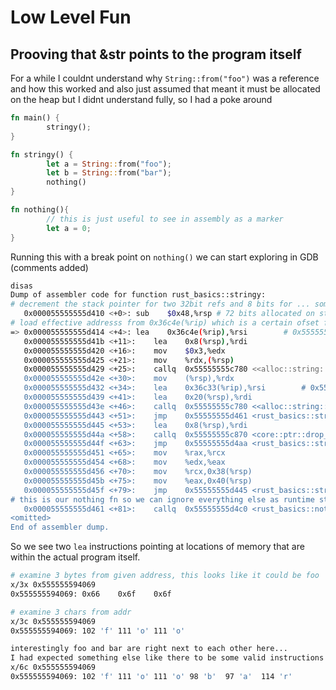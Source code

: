 # Low Level Fun

## Prooving that &str points to the program itself

For a while I couldnt understand why `String::from("foo")` was a reference and how this worked  and also just assumed that meant it must be allocated on the heap but I didnt understand fully, so I had a poke around

```rs
fn main() {
        stringy();
}

fn stringy() {
        let a = String::from("foo");
        let b = String::from("bar");
        nothing()
}

fn nothing(){
        // this is just useful to see in assembly as a marker
        let a = 0;
}
```

Running this with a break point on `nothing()` we can start exploring in GDB (comments added)

```bash
disas
Dump of assembler code for function rust_basics::stringy:
# decrement the stack pointer for two 32bit refs and 8 bits for ... something ese im not sure
   0x000055555555d410 <+0>:	sub    $0x48,%rsp # 72 bits allocated on stack
# load effective addresss from 0x36c4e(%rip) which is a certain ofset from the instruction pointer, clever!
=> 0x000055555555d414 <+4>:	lea    0x36c4e(%rip),%rsi        # 0x555555594069
   0x000055555555d41b <+11>:	lea    0x8(%rsp),%rdi
   0x000055555555d420 <+16>:	mov    $0x3,%edx
   0x000055555555d425 <+21>:	mov    %rdx,(%rsp)
   0x000055555555d429 <+25>:	callq  0x55555555c780 <<alloc::string::String as core::convert::From<&str>>::from>
   0x000055555555d42e <+30>:	mov    (%rsp),%rdx
   0x000055555555d432 <+34>:	lea    0x36c33(%rip),%rsi        # 0x55555559406c
   0x000055555555d439 <+41>:	lea    0x20(%rsp),%rdi
   0x000055555555d43e <+46>:	callq  0x55555555c780 <<alloc::string::String as core::convert::From<&str>>::from>
   0x000055555555d443 <+51>:	jmp    0x55555555d461 <rust_basics::stringy+81>
   0x000055555555d445 <+53>:	lea    0x8(%rsp),%rdi
   0x000055555555d44a <+58>:	callq  0x55555555c870 <core::ptr::drop_in_place<alloc::string::String>>
   0x000055555555d44f <+63>:	jmp    0x55555555d4aa <rust_basics::stringy+154>
   0x000055555555d451 <+65>:	mov    %rax,%rcx
   0x000055555555d454 <+68>:	mov    %edx,%eax
   0x000055555555d456 <+70>:	mov    %rcx,0x38(%rsp)
   0x000055555555d45b <+75>:	mov    %eax,0x40(%rsp)
   0x000055555555d45f <+79>:	jmp    0x55555555d445 <rust_basics::stringy+53>
# this is our nothing fn so we can ignore everything else as runtime stuff
   0x000055555555d461 <+81>:	callq  0x55555555d4c0 <rust_basics::nothing>
<omitted>  
End of assembler dump.
```

So we see two `lea` instructions pointing at locations of memory that are within the actual program itself.

```bash
# examine 3 bytes from given address, this looks like it could be foo
x/3x 0x555555594069
0x555555594069:	0x66	0x6f	0x6f

# examine 3 chars from addr
x/3c 0x555555594069
0x555555594069:	102 'f'	111 'o'	111 'o'

interestingly foo and bar are right next to each other here...
I had expected something else like there to be some valid instructions in between so rust must be seperating instructions from string literals when compiling
x/6c 0x555555594069
0x555555594069:	102 'f'	111 'o'	111 'o'	98 'b'	97 'a'	114 'r'
```

